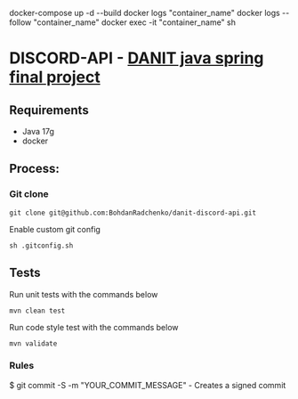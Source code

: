 docker-compose up -d --build
docker logs "container_name"
docker logs --follow "container_name"
docker exec -it "container_name" sh

# DISCORD-API - [DANIT java spring final project](https://github.com/BohdanRadchenko/danit-discord-api)

## Requirements

* Java 17g 
* docker

## Process:

### Git clone

```
git clone git@github.com:BohdanRadchenko/danit-discord-api.git
```

Enable custom git config
```
sh .gitconfig.sh
```

## Tests

Run unit tests with the commands below

```
mvn clean test
```

Run code style test with the commands below

```
mvn validate
```

### Rules
$ git commit -S -m "YOUR_COMMIT_MESSAGE" - Creates a signed commit